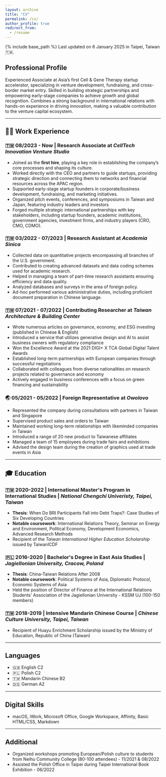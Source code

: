 ```yaml
---
layout: archive
title: "CV"
permalink: /cv/
author_profile: true
redirect_from:
  - /resume
---
```


{% include base_path %}
Last updated on 6 January 2025 in Taipei, Taiwan 🇹🇼.

## Professional Profile

Experienced Associate at Asia’s first Cell & Gene Therapy startup accelerator, specializing in venture development, fundraising, and cross-border market entry. Skilled in building strategic partnerships and empowering early-stage companies to achieve growth and global recognition. Combines a strong background in international relations with hands-on experience in driving innovation, making a valuable contribution to the venture capital ecosystem.

---

## 👨‍💻 Work Experience

### 🇹🇼 08/2023 - Now | Research Associate at *CellTech Innovation Venture Studio*
  * Joined as the **first hire**, playing a key role in establishing the company’s core processes and shaping its culture.
  * Worked directly with the CEO and partners to guide startups, providing strategic direction and connecting them to networks and financial resources across the APAC region.
  * Supported early-stage startup founders in corporate/business development, fundraising, and marketing initiatives.
  * Organized pitch events, conferences, and symposiums in Taiwan and Japan, featuring industry leaders and investors
  * Forged multiple strategic international partnerships with key stakeholders, including startup founders, academic institutions, government agencies, investment firms, and industry players (CRO, CMO, CDMO).

### 🇹🇼 03/2022 - 07/2023 | Research Assistant at *Academia Sinica*
  * Collected data on quantitative projects encompassing all branches of the U.S. government.
  * Contributed to creating advanced datasets and data coding schemes used for academic research.
  * Helped in managing a team of part-time research assistants ensuring efficiency and data quality.
  * Analyzed databases and surveys in the area of foreign policy.
  * Ad-hoc performed various administrative duties, including proficient document preparation in Chinese language.

### 🇹🇼 07/2021 - 07/2022 | Contributing Researcher at *Taiwan Architecture & Building Center*
  * Wrote numerous articles on governance, economy, and ESG investing (published in Chinese & English)
  * Introduced a service that utilizes generative design and AI to assist business owners with regulatory compliance
  * Won the Excellence Award at the 2021 DIGI+ X TCA Global Digital Talent Awards
  * Established long-term partnerships with European companies through successful negotiations
  * Collaborated with colleagues from diverse nationalities on research projects related to governance and economy
  * Actively engaged in business conferences with a focus on green financing and sustainability

### 🌏 05/2021 - 05/2022 | Foreign Representative at *Owolovo*
  * Represented the company during consultations with partners in Taiwan and Singapore
  * Supervised product sales and orders to Taiwan
  * Maintained working long-term relationships with likeminded companies in Taiwan
  * Introduced a range of 20 new product to Taiwanese affiliates
  * Managed a team of 15 employees during trade fairs and exhibitions
  * Advised the design team during the creation of graphics used at trade events in Asia

---

## 🎓 Education

### 🇹🇼 2020-2022 | International Master's Program in International Studies | *National Chengchi Univeristy, Taipei, Taiwan*
  * **Thesis**: When Do BRI Participants Fall into Debt Traps?: Case Studies of Six Developing Countries
  * **Notable coursework**: International Relations Theory, Seminar on Energy and Environment, Political Economy, Development Economics, Advanced Research Methods
  * Recipient of the *Taiwan International Higher Education Scholarship* issued by TaiwanICDF

### 🇵🇱 2016-2020 | Bachelor's Degree in East Asia Studies | *Jagiellonian University, Cracow, Poland*
  * **Thesis**: China-Taiwan Relations After 2008
  * **Notable coursework**: Political Systems of Asia, Diplomatic Protocol, Economic Systems of Asia
  * Held the position of Director of Finance at the International Relations Students' Association of the Jagiellonian University - KSSM UJ (100-150 members)

### 🇹🇼 2018-2019 | Intensive Mandarin Chinese Course | *Chinese Culture University, Taipei, Taiwan*
  * Recipient of Huayu Enrichment Scholarship issued by the Ministry of Education, Republic of China (Taiwan)

---

## Languages

* 🇬🇧 English C2
* 🇵🇱 Polish C2
* 🇹🇼 Mandarin Chinese B2
* 🇩🇪 German A2

---

## Digital Skills

* macOS, iWork, Microsoft Office, Google Workspace, Affinity, Basic HTML/CSS, Markdown

---

## Additional

* Organized workshops promoting European/Polish culture to students from Neihu Community College (80-100 attendees) - 11/2021 & 08/2022
* Assisted the Polish Office in Taipei during Taipei International Book Exhibition - 06/2022